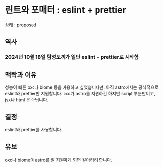 # 린트와 포매터 : eslint + prettier

상태 : proposed

## 역사

### 2024년 10월 18일 탐정토끼가 일단 eslint + prettier로 시작함

## 맥락과 이유

성능이 빠른 oxc나 biome 등을 사용하고 싶었습니다만. 아직 astro에서는 공식적으로 eslint와 prettier만 지원합니다. oxc가 astro를 지원하긴 하지만 script 부분만이고, jsx나 html 은 아닙니다.

## 결정

eslint와 prettier를 사용합니다.

## 유보

oxc나 biome이 astro를 잘 지원하게 되면 갈아타려 합니다.